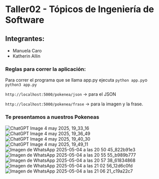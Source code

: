 # Taller02 - Tópicos de Ingeniería de Software

## Integrantes:
- Manuela Caro
- Katherin Allin

### Reglas para correr la aplicación:
Para correr el programa que se llama app.py ejecuta `python app.py`o `python3 app.py`

`http://localhost:5000/pokenea/json` → para el JSON

`http://localhost:5000/pokenea/frase` → para la imagen y la frase.

### Te presentamos a nuestros Pokeneas
![ChatGPT Image 4 may 2025, 19_33_16](https://github.com/user-attachments/assets/d6b7ba8d-5234-4188-9d7e-a8c586fa3e61)
![ChatGPT Image 4 may 2025, 19_36_49](https://github.com/user-attachments/assets/d3d13cf8-ce3f-4823-a176-c6ef5f5680b9)
![ChatGPT Image 4 may 2025, 19_40_30](https://github.com/user-attachments/assets/a8ab3cd8-2c7c-4628-8b9a-b60ec0d7e7a3)
![ChatGPT Image 4 may 2025, 19_49_11](https://github.com/user-attachments/assets/a2137bd3-b642-4ef7-b6c3-d262db48d5c7)
![Imagen de WhatsApp 2025-05-04 a las 20 50 45_822b91e3](https://github.com/user-attachments/assets/4ec3f656-bfd6-4c82-a5ea-6c4d7f3d49f7)
![Imagen de WhatsApp 2025-05-04 a las 20 55 55_b989b777](https://github.com/user-attachments/assets/ba0b579f-d725-4e61-9439-ebd9810ff7dd)
![Imagen de WhatsApp 2025-05-04 a las 20 57 38_61834868](https://github.com/user-attachments/assets/67e38d53-3e0d-4d53-8507-7ae8714f7ff0)
![Imagen de WhatsApp 2025-05-04 a las 21 02 56_12d6c0fd](https://github.com/user-attachments/assets/48849570-2b73-459a-b1b7-f5a217a663c2)
![Imagen de WhatsApp 2025-05-04 a las 21 06 21_c19a22c7](https://github.com/user-attachments/assets/73ca3bb9-a68e-4350-94c9-9591a494cef8)

